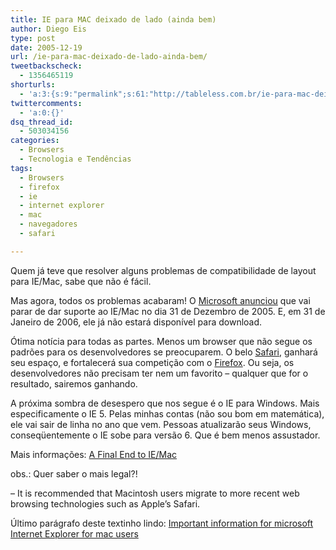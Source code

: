 ```yaml
---
title: IE para MAC deixado de lado (ainda bem)
author: Diego Eis
type: post
date: 2005-12-19
url: /ie-para-mac-deixado-de-lado-ainda-bem/
tweetbackscheck:
  - 1356465119
shorturls:
  - 'a:3:{s:9:"permalink";s:61:"http://tableless.com.br/ie-para-mac-deixado-de-lado-ainda-bem";s:7:"tinyurl";s:26:"http://tinyurl.com/3zawy67";s:4:"isgd";s:19:"http://is.gd/hFCzb9";}'
twittercomments:
  - 'a:0:{}'
dsq_thread_id:
  - 503034156
categories:
  - Browsers
  - Tecnologia e Tendências
tags:
  - Browsers
  - firefox
  - ie
  - internet explorer
  - mac
  - navegadores
  - safari

---
```

Quem já teve que resolver alguns problemas de compatibilidade de layout para IE/Mac, sabe que não é fácil.
  
Mas agora, todos os problemas acabaram! O [Microsoft anunciou][1] que vai parar de dar suporte ao IE/Mac no dia 31 de Dezembro de 2005. E, em 31 de Janeiro de 2006, ele já não estará disponível para download.

Ótima notícia para todas as partes. Menos um browser que não segue os padrões para os desenvolvedores se preocuparem. O belo [Safari][2], ganhará seu espaço, e fortalecerá sua competição com o [Firefox][3]. Ou seja, os desenvolvedores não precisam ter nem um favorito &#8211; qualquer que for o resultado, sairemos ganhando.

A próxima sombra de desespero que nos segue é o IE para Windows. Mais especificamente o IE 5. Pelas minhas contas (não sou bom em matemática), ele vai sair de linha no ano que vem. Pessoas atualizarão seus Windows, conseqüentemente o IE sobe para versão 6. Que é bem menos assustador.

Mais informações: [A Final End to IE/Mac][4]

obs.: Quer saber o mais legal?!
  
&#8211; It is recommended that Macintosh users migrate to more recent web browsing technologies such as Apple&#8217;s Safari.
  
Último parágrafo deste textinho lindo: [Important information for microsoft Internet Explorer for mac users][1]

 [1]: http://www.microsoft.com/mac/products/internetexplorer/internetexplorer.aspx?pid=internetexplorer
 [2]: http://www.apple.com/macosx/features/safari/
 [3]: http://getfirefox.com/
 [4]: http://webstandards.org/buzz/archive/2005_12.html#a000597